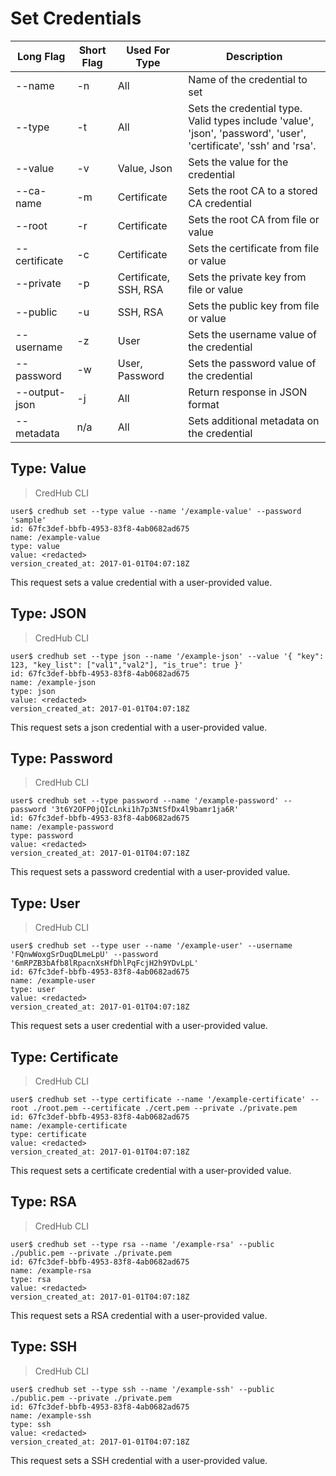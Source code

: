# Set Credentials

| Long Flag     | Short Flag | Used For Type         | Description                                                                                                        |
|---------------|------------|-----------------------|--------------------------------------------------------------------------------------------------------------------|
| --name        | -n         | All                   | Name of the credential to set                                                                                      |
| --type        | -t         | All                   | Sets the credential type. Valid types include 'value', 'json', 'password', 'user', 'certificate', 'ssh' and 'rsa'. |
| --value       | -v         | Value, Json           | Sets the value for the credential                                                                                  |
| --ca-name     | -m         | Certificate           | Sets the root CA to a stored CA credential                                                                         |
| --root        | -r         | Certificate           | Sets the root CA from file or value                                                                                |
| --certificate | -c         | Certificate           | Sets the certificate from file or value                                                                            |
| --private     | -p         | Certificate, SSH, RSA | Sets the private key from file or value                                                                            |
| --public      | -u         | SSH, RSA              | Sets the public key from file or value                                                                             |
| --username    | -z         | User                  | Sets the username value of the credential                                                                          |
| --password    | -w         | User, Password        | Sets the password value of the credential                                                                          |
| --output-json | -j         | All                   | Return response in JSON format                                                                                     |
| --metadata    | n/a        | All                   | Sets additional metadata on the credential                                                                         |



## Type: Value

> CredHub CLI

```shell
user$ credhub set --type value --name '/example-value' --password 'sample'
id: 67fc3def-bbfb-4953-83f8-4ab0682ad675
name: /example-value
type: value
value: <redacted>
version_created_at: 2017-01-01T04:07:18Z
```

This request sets a value credential with a user-provided value.



## Type: JSON

> CredHub CLI

```shell
user$ credhub set --type json --name '/example-json' --value '{ "key": 123, "key_list": ["val1","val2"], "is_true": true }'
id: 67fc3def-bbfb-4953-83f8-4ab0682ad675
name: /example-json
type: json
value: <redacted>
version_created_at: 2017-01-01T04:07:18Z
```

This request sets a json credential with a user-provided value.



## Type: Password

> CredHub CLI

```shell
user$ credhub set --type password --name '/example-password' --password '3t6Y2OFP0jQIcLnki1h7p3NtSfDx4l9bamr1ja6R'
id: 67fc3def-bbfb-4953-83f8-4ab0682ad675
name: /example-password
type: password
value: <redacted>
version_created_at: 2017-01-01T04:07:18Z
```

This request sets a password credential with a user-provided value.



## Type: User

> CredHub CLI

```shell
user$ credhub set --type user --name '/example-user' --username 'FQnwWoxgSrDuqDLmeLpU' --password '6mRPZB3bAfb8lRpacnXsHfDhlPqFcjH2h9YDvLpL'
id: 67fc3def-bbfb-4953-83f8-4ab0682ad675
name: /example-user
type: user
value: <redacted>
version_created_at: 2017-01-01T04:07:18Z
```

This request sets a user credential with a user-provided value.



## Type: Certificate

> CredHub CLI

```shell
user$ credhub set --type certificate --name '/example-certificate' --root ./root.pem --certificate ./cert.pem --private ./private.pem
id: 67fc3def-bbfb-4953-83f8-4ab0682ad675
name: /example-certificate
type: certificate
value: <redacted>
version_created_at: 2017-01-01T04:07:18Z
```

This request sets a certificate credential with a user-provided value.



## Type: RSA

> CredHub CLI

```shell
user$ credhub set --type rsa --name '/example-rsa' --public ./public.pem --private ./private.pem
id: 67fc3def-bbfb-4953-83f8-4ab0682ad675
name: /example-rsa
type: rsa
value: <redacted>
version_created_at: 2017-01-01T04:07:18Z
```

This request sets a RSA credential with a user-provided value.



## Type: SSH

> CredHub CLI

```shell
user$ credhub set --type ssh --name '/example-ssh' --public ./public.pem --private ./private.pem
id: 67fc3def-bbfb-4953-83f8-4ab0682ad675
name: /example-ssh
type: ssh
value: <redacted>
version_created_at: 2017-01-01T04:07:18Z
```

This request sets a SSH credential with a user-provided value.

